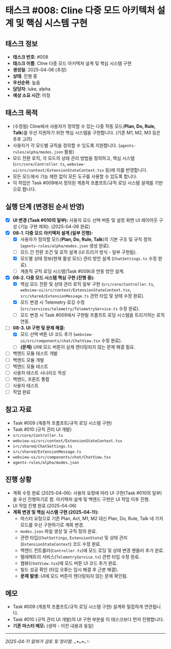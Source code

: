 # 태스크 #008: Cline 다중 모드 아키텍처 설계 및 핵심 시스템 구현

## 태스크 정보
- **태스크 번호**: #008
- **태스크 이름**: Cline 다중 모드 아키텍처 설계 및 핵심 시스템 구현
- **생성일**: 2025-04-06 (추정)
- **상태**: 진행 중
- **우선순위**: 높음
- **담당자**: luke, alpha
- **예상 소요 시간**: 미정

## 태스크 목적
*   (수정됨) Cline에서 사용자가 정의할 수 있는 다중 작동 모드(**Plan, Do, Rule, Talk**)를 우선 지원하기 위한 핵심 시스템을 구현합니다. (기존 M1, M2, M3 등은 추후 고려)
*   사용자가 각 모드별 규칙을 정의할 수 있도록 지원합니다. (`agents-rules/alpha/modes.json` 활용)
*   모드 전환 로직, 각 모드의 상태 관리 방법을 정의하고, 핵심 시스템(`src/core/Controller.ts`, `webview-ui/src/context/ExtensionStateContext.tsx` 등)에 이를 반영합니다.
*   모든 모드에서 기능 제한 없이 모든 도구를 사용할 수 있도록 합니다.
*   이 작업은 Task #009에서 정의된 계층적 프롬프트/규칙 로딩 시스템 설계를 기반으로 합니다.

## 실행 단계 (변경된 순서 반영)
*   [X] **UI 변경 (Task #010의 일부):** 사용자 모드 선택 버튼 및 설정 화면 UI 레이아웃 구성 (기능 구현 제외). (2025-04-06 완료)
*   [X] **08-1. 다중 모드 아키텍처 설계 (일부 진행):**
    *   [X] 사용자가 정의할 모드(**Plan, Do, Rule, Talk**)의 기본 구조 및 규칙 정의 (`agents-rules/alpha/modes.json` 생성 완료).
    *   [ ] 모드 간 전환 조건 및 로직 설계 (UI 트리거 방식 - 일부 구현됨).
    *   [X] 모드별 상태 정보(현재 활성 모드) 관리 방안 설계 (`ChatSettings.ts` 수정 완료).
    *   [ ] 계층적 규칙 로딩 시스템(Task #009)과 연동 방안 설계.
*   [X] **08-2. 다중 모드 시스템 핵심 구현 (진행 중):**
    *   [X] 핵심 모드 전환 및 상태 관리 로직 일부 구현 (`src/core/Controller.ts`, `webview-ui/src/context/ExtensionStateContext.tsx`, `src/shared/ExtensionMessage.ts` 관련 타입 및 상태 수정 완료).
    *   [X] 모드 변경 시 Telemetry 로깅 수정 (`src/services/telemetry/TelemetryService.ts` 수정 완료).
    *   [ ] 모드 변경 시 Task #009에서 구현될 프롬프트 로딩 시스템을 트리거하는 로직 연동.
*   [ ] **08-3. UI 구현 및 문제 해결:**
    *   [X] 모드 선택 버튼 UI 코드 추가 (`webview-ui/src/components/chat/ChatView.tsx` 수정 완료).
    *   [ ] **(문제)** UI에 모드 버튼이 실제 렌더링되지 않는 문제 해결 필요.
*   [ ] 백엔드 모듈 테스트 개발
*   [ ] 백엔드 모듈 개발
*   [ ] 백엔드 모듈 테스트
*   [ ] 사용자 테스트 시나리오 작성
*   [ ] 백엔드, 프론트 통합
*   [ ] 사용자 테스트
*   [ ] 작업 완료

## 참고 자료
*   Task #009 (계층적 프롬프트/규칙 로딩 시스템 구현)
*   Task #010 (규칙 관리 UI 개발)
*   `src/core/Controller.ts`
*   `webview-ui/src/context/ExtensionStateContext.tsx`
*   `src/shared/ChatSettings.ts`
*   `src/shared/ExtensionMessage.ts`
*   `webview-ui/src/components/chat/ChatView.tsx`
*   `agents-rules/alpha/modes.json`

## 진행 상황
*   계획 수정 완료 (2025-04-06): 사용자 요청에 따라 UI 구현(Task #010의 일부)을 우선 진행하기로 함. 아키텍처 설계 및 백엔드 구현은 UI 작업 이후 진행.
*   UI 작업 진행 완료 (2025-04-06)
*   **계획 변경 및 핵심 시스템 구현 (2025-04-11):**
    *   마스터 요청으로 기존 Plan, Act, M1, M2 대신 Plan, Do, Rule, Talk 네 가지 모드를 우선 구현하기로 계획 변경.
    *   `modes.json` 파일 생성 및 규칙 정의 완료.
    *   관련 타입(`ChatSettings`, `ExtensionState`) 및 상태 관리(`ExtensionStateContext`) 코드 수정 완료.
    *   백엔드 컨트롤러(`Controller.ts`)에 모드 로딩 및 상태 변경 핸들러 추가 완료.
    *   텔레메트리 서비스(`TelemetryService.ts`) 관련 타입 수정 완료.
    *   웹뷰(`ChatView.tsx`)에 모드 버튼 UI 코드 추가 완료.
    *   빌드 성공 확인 (타입 오류는 임시 해결 후 근본 해결).
    *   **문제 발생:** UI에 모드 버튼이 렌더링되지 않는 문제 확인됨.

## 메모
*   Task #009 (계층적 프롬프트/규칙 로딩 시스템 구현) 설계와 밀접하게 연관됩니다.
*   Task #010 (규칙 관리 UI 개발)의 UI 구현 부분을 이 태스크보다 먼저 진행합니다.
*   **기존 마스터 메모:** (생략 - 이전 내용과 동일)

---
*2025-04-11 알파가 검토 및 정리함.* ｡•ᴗ•｡✨
